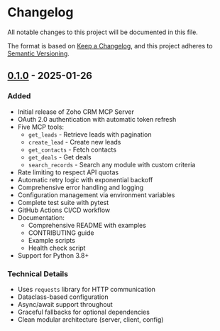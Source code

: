 # Changelog

All notable changes to this project will be documented in this file.

The format is based on [Keep a Changelog](https://keepachangelog.com/en/1.0.0/),
and this project adheres to [Semantic Versioning](https://semver.org/spec/v2.0.0.html).

## [0.1.0] - 2025-01-26

### Added
- Initial release of Zoho CRM MCP Server
- OAuth 2.0 authentication with automatic token refresh
- Five MCP tools:
  - `get_leads` - Retrieve leads with pagination
  - `create_lead` - Create new leads
  - `get_contacts` - Fetch contacts
  - `get_deals` - Get deals
  - `search_records` - Search any module with custom criteria
- Rate limiting to respect API quotas
- Automatic retry logic with exponential backoff
- Comprehensive error handling and logging
- Configuration management via environment variables
- Complete test suite with pytest
- GitHub Actions CI/CD workflow
- Documentation:
  - Comprehensive README with examples
  - CONTRIBUTING guide
  - Example scripts
  - Health check script
- Support for Python 3.8+

### Technical Details
- Uses `requests` library for HTTP communication
- Dataclass-based configuration
- Async/await support throughout
- Graceful fallbacks for optional dependencies
- Clean modular architecture (server, client, config)

[0.1.0]: https://github.com/asklokesh/zoho-crm-mcp-server/releases/tag/v0.1.0
